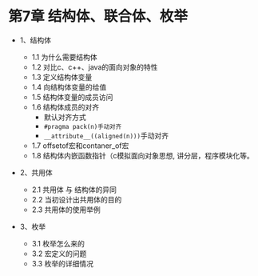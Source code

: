 # 第7章 结构体、联合体、枚举

+ 1、结构体
  + 1.1 为什么需要结构体
  + 1.2 对比c、c++、java的面向对象的特性
  + 1.3 定义结构体变量
  + 1.4 向结构体变量的给值
  + 1.5 结构体变量的成员访问
  + 1.6 结构体成员的对齐
    + 默认对齐方式 
    + `#pragma pack(n)手动对齐`
    + `__attribute__((aligned(n)))`手动对齐
  + 1.7 offsetof宏和contaner_of宏
  + 1.8 结构体内嵌函数指针（c模拟面向对象思想, 讲分层，程序模块化等。

+ 2、共用体
  + 2.1 共用体 与 结构体的异同
  + 2.2 当初设计出共用体的目的
  + 2.3 共用体的使用举例

+ 3、枚举
  + 3.1 枚举怎么来的
  + 3.2 宏定义的问题
  + 3.3 枚举的详细情况